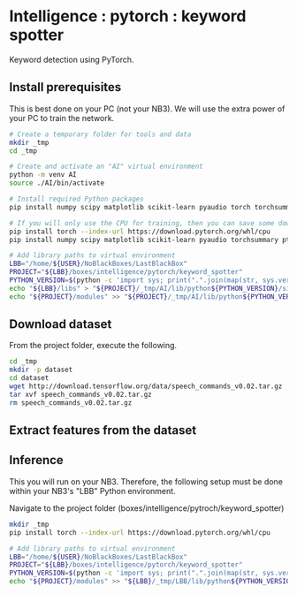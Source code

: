 # Intelligence : pytorch : keyword spotter
Keyword detection using PyTorch.

## Install prerequisites
This is best done on your PC (not your NB3). We will use the extra power of your PC to train the network.

```bash
# Create a temporary folder for tools and data
mkdir _tmp
cd _tmp

# Create and activate an "AI" virtual environment
python -m venv AI
source ./AI/bin/activate

# Install required Python packages
pip install numpy scipy matplotlib scikit-learn pyaudio torch torchsummary ptflops

# If you will only use the CPU for training, then you can save some download time with the following
pip install torch --index-url https://download.pytorch.org/whl/cpu
pip install numpy scipy matplotlib scikit-learn pyaudio torchsummary ptflops

# Add library paths to virtual environment
LBB="/home/${USER}/NoBlackBoxes/LastBlackBox"
PROJECT="${LBB}/boxes/intelligence/pytorch/keyword_spotter"
PYTHON_VERSION=$(python -c 'import sys; print(".".join(map(str, sys.version_info[:2])))')
echo "${LBB}/libs" > "${PROJECT}/_tmp/AI/lib/python${PYTHON_VERSION}/site-packages/local.pth"
echo "${PROJECT}/modules" >> "${PROJECT}/_tmp/AI/lib/python${PYTHON_VERSION}/site-packages/local.pth"
```

## Download dataset
From the project folder, execute the following.

```bash
cd _tmp
mkdir -p dataset
cd dataset
wget http://download.tensorflow.org/data/speech_commands_v0.02.tar.gz
tar xvf speech_commands_v0.02.tar.gz
rm speech_commands_v0.02.tar.gz
```

## Extract features from the dataset

## Inference
This you will run on your NB3. Therefore, the following setup must be done within your NB3's "LBB" Python environment.

Navigate to the project folder (boxes/intelligence/pytroch/keyword_spotter)

```bash
mkdir _tmp
pip install torch --index-url https://download.pytorch.org/whl/cpu

# Add library paths to virtual environment
LBB="/home/${USER}/NoBlackBoxes/LastBlackBox"
PROJECT="${LBB}/boxes/intelligence/pytorch/keyword_spotter"
PYTHON_VERSION=$(python -c 'import sys; print(".".join(map(str, sys.version_info[:2])))')
echo "${PROJECT}/modules" >> "${LBB}/_tmp/LBB/lib/python${PYTHON_VERSION}/site-packages/local.pth"
```
